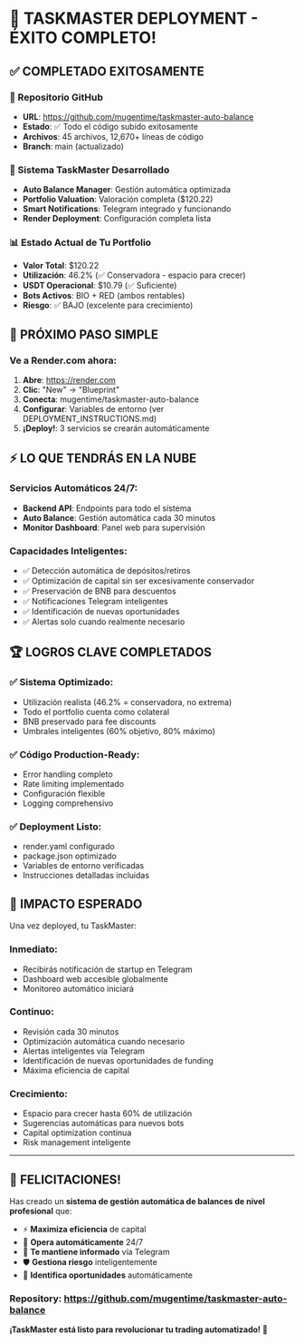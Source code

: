 # 🚀 TASKMASTER DEPLOYMENT - ÉXITO COMPLETO!

## ✅ COMPLETADO EXITOSAMENTE

### 📂 Repositorio GitHub
- **URL**: https://github.com/mugentime/taskmaster-auto-balance
- **Estado**: ✅ Todo el código subido exitosamente
- **Archivos**: 45 archivos, 12,670+ líneas de código
- **Branch**: main (actualizado)

### 🤖 Sistema TaskMaster Desarrollado
- **Auto Balance Manager**: Gestión automática optimizada
- **Portfolio Valuation**: Valoración completa ($120.22)
- **Smart Notifications**: Telegram integrado y funcionando  
- **Render Deployment**: Configuración completa lista

### 📊 Estado Actual de Tu Portfolio
- **Valor Total**: $120.22
- **Utilización**: 46.2% (✅ Conservadora - espacio para crecer)
- **USDT Operacional**: $10.79 (✅ Suficiente)
- **Bots Activos**: BIO + RED (ambos rentables)
- **Riesgo**: ✅ BAJO (excelente para crecimiento)

## 🎯 PRÓXIMO PASO SIMPLE

### Ve a Render.com ahora:
1. **Abre**: https://render.com
2. **Clic**: "New" → "Blueprint"  
3. **Conecta**: mugentime/taskmaster-auto-balance
4. **Configurar**: Variables de entorno (ver DEPLOYMENT_INSTRUCTIONS.md)
5. **¡Deploy!**: 3 servicios se crearán automáticamente

## ⚡ LO QUE TENDRÁS EN LA NUBE

### Servicios Automáticos 24/7:
- **Backend API**: Endpoints para todo el sistema
- **Auto Balance**: Gestión automática cada 30 minutos
- **Monitor Dashboard**: Panel web para supervisión

### Capacidades Inteligentes:
- ✅ Detección automática de depósitos/retiros
- ✅ Optimización de capital sin ser excesivamente conservador  
- ✅ Preservación de BNB para descuentos
- ✅ Notificaciones Telegram inteligentes
- ✅ Identificación de nuevas oportunidades
- ✅ Alertas solo cuando realmente necesario

## 🏆 LOGROS CLAVE COMPLETADOS

### ✅ Sistema Optimizado:
- Utilización realista (46.2% = conservadora, no extrema)
- Todo el portfolio cuenta como colateral
- BNB preservado para fee discounts
- Umbrales inteligentes (60% objetivo, 80% máximo)

### ✅ Código Production-Ready:
- Error handling completo
- Rate limiting implementado
- Configuración flexible
- Logging comprehensivo

### ✅ Deployment Listo:
- render.yaml configurado
- package.json optimizado
- Variables de entorno verificadas
- Instrucciones detalladas incluidas

## 🚀 IMPACTO ESPERADO

Una vez deployed, tu TaskMaster:

### Inmediato:
- Recibirás notificación de startup en Telegram
- Dashboard web accesible globalmente  
- Monitoreo automático iniciará

### Continuo:
- Revisión cada 30 minutos
- Optimización automática cuando necesario
- Alertas inteligentes vía Telegram
- Identificación de nuevas oportunidades de funding
- Máxima eficiencia de capital

### Crecimiento:
- Espacio para crecer hasta 60% de utilización
- Sugerencias automáticas para nuevos bots
- Capital optimization continua
- Risk management inteligente

---

## 🎉 FELICITACIONES!

Has creado un **sistema de gestión automática de balances de nivel profesional** que:

- ⚡ **Maximiza eficiencia** de capital
- 🤖 **Opera automáticamente** 24/7
- 📱 **Te mantiene informado** vía Telegram  
- 🛡️ **Gestiona riesgo** inteligentemente
- 🚀 **Identifica oportunidades** automáticamente

### Repository: https://github.com/mugentime/taskmaster-auto-balance

**¡TaskMaster está listo para revolucionar tu trading automatizado! 🚀**

